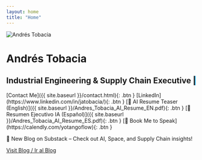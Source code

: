 ```yaml
---
layout: home
title: "Home"
---
```


<div class="flex flex-col items-center justify-center text-center space-y-6 mt-8">
  <div class="home-headshot">
    <img src="{{ site.baseurl }}/Andres%20Tobacia%20Professional%20Headshot.jpg" alt="Andrés Tobacia" class="max-w-xs rounded-full shadow-lg cursor-pointer">
  </div>
  <h1 class="text-3xl font-bold text-blue-300">Andrés Tobacia</h1>
  <h2 class="text-lg font-medium text-gray-200 typewriter">
    Industrial Engineering & Supply Chain Executive | AI-Powered Manufacturing & Space Exploration
  </h2>

  <div class="flex flex-wrap justify-center gap-4 mt-4">
    [Contact Me]({{ site.baseurl }}/contact.html){: .btn }
    [LinkedIn](https://www.linkedin.com/in/jatobacia/){: .btn }
    [📄 AI Resume Teaser (English)]({{ site.baseurl }}/Andres_Tobacia_AI_Resume_EN.pdf){: .btn }
    [📄 Resumen Ejecutivo IA (Español)]({{ site.baseurl }}/Andres_Tobacia_AI_Resume_ES.pdf){: .btn }
    [📅 Book Me to Speak](https://calendly.com/yotangoflow){: .btn }
  </div>
</div>

<!-- Blog Banner -->
<div class="bg-gray-800 text-center p-4 mt-8 rounded-lg shadow-lg max-w-2xl mx-auto">
  <p class="text-blue-300 font-semibold">
    🧠 New Blog on Substack – Check out AI, Space, and Supply Chain insights!
  </p>
  <a href="{{ site.baseurl }}/blog.html" class="inline-block mt-2 bg-blue-500 hover:bg-blue-600 text-white font-bold py-2 px-4 rounded">
    Visit Blog / Ir al Blog
  </a>
</div>

<script>
document.addEventListener('DOMContentLoaded', () => {
  const el = document.querySelector('.typewriter');
  const text = el.textContent;
  el.textContent = '';
  let i = 0;
  const type = () => {
    if (i < text.length) {
      el.textContent += text.charAt(i);
      i++;
      setTimeout(type, 50); // typing speed
    }
  };
  type();
});

document.querySelectorAll('.home-headshot img').forEach(img => {
  img.addEventListener('click', function() {
    const overlay = document.createElement('div');
    overlay.style.position = 'fixed';
    overlay.style.top = 0;
    overlay.style.left = 0;
    overlay.style.width = '100%';
    overlay.style.height = '100%';
    overlay.style.background = 'rgba(0,0,0,0.9)';
    overlay.style.display = 'flex';
    overlay.style.alignItems = 'center';
    overlay.style.justifyContent = 'center';
    overlay.style.zIndex = 9999;

    const fullImg = document.createElement('img');
    fullImg.src = this.src;
    fullImg.style.maxWidth = '90%';
    fullImg.style.maxHeight = '90%';
    fullImg.style.borderRadius = '8px';
    fullImg.style.boxShadow = '0 0 25px rgba(0,255,255,0.8)';

    overlay.appendChild(fullImg);
    overlay.addEventListener('click', () => document.body.removeChild(overlay));

    document.body.appendChild(overlay);
  });
});
</script>

<style>
.typewriter {
  border-right: 2px solid #38bdf8;
  white-space: nowrap;
  overflow: hidden;
}
</style>

